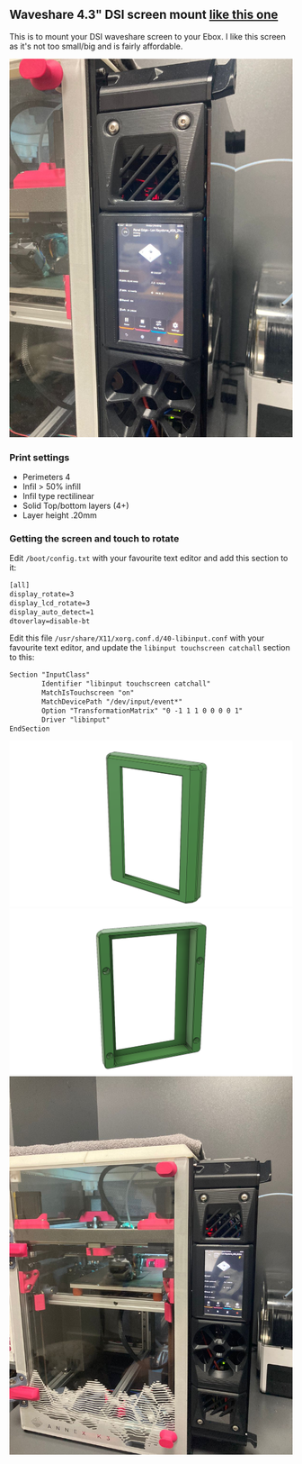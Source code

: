 ## Waveshare 4.3" DSI screen mount [like this one](https://www.diyelectronics.co.za/store/displays/3833-3inch-wide-angle-touch-lcd-display-for-raspberry-pi.html?search_query=waveshare&results=183)

This is to mount your DSI waveshare screen to your Ebox. I like this screen as it's not too small/big and is fairly affordable. 

![image](./Images/IRL.jpeg)

### Print settings
- Perimeters 4
- Infil > 50% infill
- Infil type rectilinear
- Solid Top/bottom layers (4+)
- Layer height .20mm 

### Getting the screen and touch to rotate

Edit `/boot/config.txt` with your favourite text editor and add this section to it:
```
[all]
display_rotate=3
display_lcd_rotate=3
display_auto_detect=1
dtoverlay=disable-bt
```

Edit this file `/usr/share/X11/xorg.conf.d/40-libinput.conf` with your favourite text editor, and update the `libinput touchscreen catchall` section to this:
```
Section "InputClass"
        Identifier "libinput touchscreen catchall"
        MatchIsTouchscreen "on"
        MatchDevicePath "/dev/input/event*"
        Option "TransformationMatrix" "0 -1 1 1 0 0 0 0 1"
        Driver "libinput"
EndSection
```

![image](./Images/Waveshare_4_3_Screen1.png)
![image](./Images/Waveshare_4_3_Screen2.png)
![image](./Images/IRL2.jpeg)
